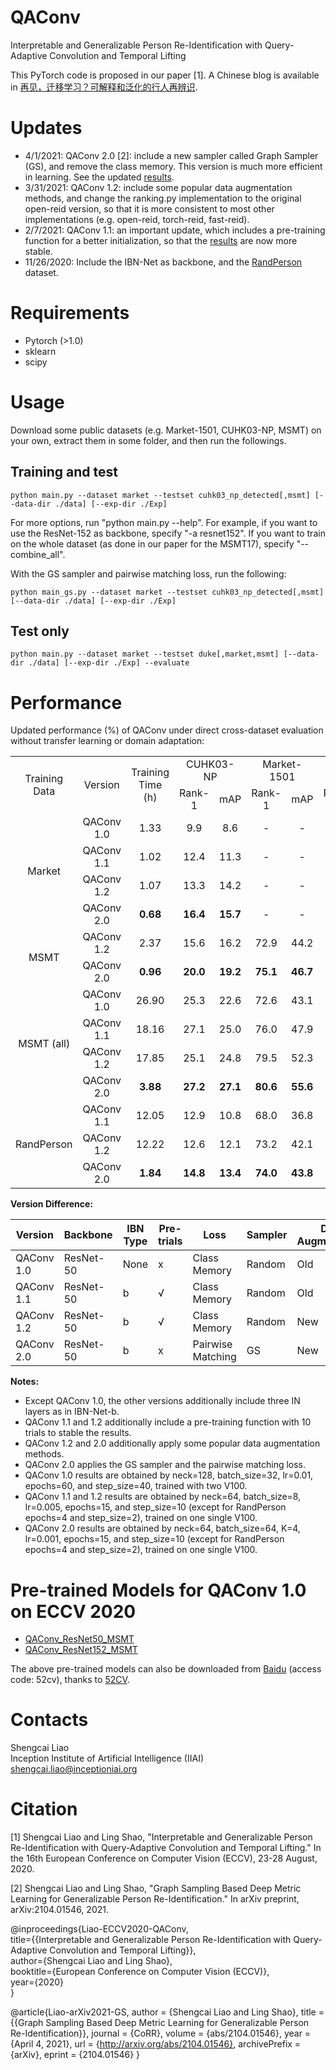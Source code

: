 # QAConv
Interpretable and Generalizable Person Re-Identification with Query-Adaptive Convolution and Temporal Lifting

This PyTorch code is proposed in our paper [1]. A Chinese blog is available in [再见，迁移学习？可解释和泛化的行人再辨识](https://mp.weixin.qq.com/s/ukZgCsGdig0jE6jmkpBbbA).

# Updates

* 4/1/2021: QAConv 2.0 [2]: include a new sampler called Graph Sampler (GS), and remove the class memory. This version is much more efficient in learning. See the updated [results](#Performance).
* 3/31/2021: QAConv 1.2: include some popular data augmentation methods, and change the ranking.py implementation to the original open-reid version, so that it is more consistent to most other implementations (e.g. open-reid, torch-reid, fast-reid).
* 2/7/2021: QAConv 1.1: an important update, which includes a pre-training function for a better initialization, so that the [results](#Performance) are now more stable.
* 11/26/2020: Include the IBN-Net as backbone, and the [RandPerson](https://github.com/VideoObjectSearch/RandPerson) dataset.

# Requirements

- Pytorch (>1.0)
- sklearn
- scipy

# Usage
Download some public datasets (e.g. Market-1501, CUHK03-NP, MSMT) on your own, extract them in some 
folder, and then run the followings.

## Training and test
`python main.py --dataset market --testset cuhk03_np_detected[,msmt] [--data-dir ./data] [--exp-dir ./Exp]`

For more options, run "python main.py --help". For example, if you want to use the ResNet-152 as backbone, specify "-a resnet152". If you want to train on the whole dataset (as done in our paper for the MSMT17), specify "--combine_all".

With the GS sampler and pairwise matching loss, run the following:

``python main_gs.py --dataset market --testset cuhk03_np_detected[,msmt] [--data-dir ./data] [--exp-dir ./Exp]``

## Test only
`python main.py --dataset market --testset duke[,market,msmt] [--data-dir ./data] [--exp-dir ./Exp] --evaluate`

# Performance

Updated performance (%) of QAConv under direct cross-dataset evaluation without transfer learning or domain adaptation:

<table align="center">
  <tr align="center">
    <td rowspan="2">Training Data</td>
    <td rowspan="2">Version</td>
    <td rowspan="2">Training Time (h)</td>
    <td colspan="2">CUHK03-NP</td>
    <td colspan="2">Market-1501</td>
    <td colspan="2">MSMT17</td>
  </tr>
  <tr align="center">
    <td>Rank-1</td>
    <td>mAP</td>
    <td>Rank-1</td>
    <td>mAP</td>
    <td>Rank-1</td>
    <td>mAP</td>
  </tr>
  <tr align="center">
    <td rowspan="4">Market</td>
    <td>QAConv 1.0</td>
    <td>1.33</td>
    <td>9.9</td>
    <td>8.6</td>
    <td>-</td>
    <td>-</td>
    <td>22.6</td>
    <td>7.0</td>
  </tr>
  <tr align="center">
    <td>QAConv 1.1</td>
    <td>1.02</td>
    <td>12.4</td>
    <td>11.3</td>
    <td>-</td>
    <td>-</td>
    <td>35.6</td>
    <td>12.2</td>
  </tr>
  <tr align="center">
    <td>QAConv 1.2</td>
    <td>1.07</td>
    <td>13.3</td>
    <td>14.2</td>
    <td>-</td>
    <td>-</td>
    <td>40.9</td>
    <td>14.7</td>
  </tr>
  <tr align="center">
    <td>QAConv 2.0</td>
    <td><b>0.68</b></td>
    <td><b>16.4</b></td>
    <td><b>15.7</b></td>
    <td>-</td>
    <td>-</td>
    <td><b>41.2</b></td>
    <td><b>15.0</b></td>
  </tr>
  <tr align="center">
    <td rowspan="2">MSMT</td>
    <td>QAConv 1.2</td>
    <td>2.37</td>
    <td>15.6</td>
    <td>16.2</td>
    <td>72.9</td>
    <td>44.2</td>
    <td>-</td>
    <td>-</td>
  </tr>
  <tr align="center">
    <td>QAConv 2.0</td>
    <td><b>0.96</b></td>
    <td><b>20.0</b></td>
    <td><b>19.2</b></td>
    <td><b>75.1</b></td>
    <td><b>46.7</b></td>
    <td>-</td>
    <td>-</td>
  </tr>
  <tr align="center">
    <td rowspan="4">MSMT (all)</td>
    <td>QAConv 1.0</td>
    <td>26.90</td>
    <td>25.3</td>
    <td>22.6</td>
    <td>72.6</td>
    <td>43.1</td>
    <td>-</td>
    <td>-</td>
  </tr>
  <tr align="center">
    <td>QAConv 1.1</td>
    <td>18.16</td>
    <td>27.1</td>
    <td>25.0</td>
    <td>76.0</td>
    <td>47.9</td>
    <td>-</td>
    <td>-</td>
  </tr>
  <tr align="center">
    <td>QAConv 1.2</td>
    <td>17.85</td>
    <td>25.1</td>
    <td>24.8</td>
    <td>79.5</td>
    <td>52.3</td>
    <td>-</td>
    <td>-</td>
  </tr>
  <tr align="center">
    <td>QAConv 2.0</td>
    <td><b>3.88</b></td>
    <td><b>27.2</b></td>
    <td><b>27.1</b></td>
    <td><b>80.6</b></td>
    <td><b>55.6</b></td>
    <td>-</td>
    <td>-</td>
  </tr>
  <tr align="center">
    <td rowspan="3">RandPerson</td>
    <td>QAConv 1.1</td>
    <td>12.05</td>
    <td>12.9</td>
    <td>10.8</td>
    <td>68.0</td>
    <td>36.8</td>
    <td>36.6</td>
    <td>12.1</td>
  </tr>
  <tr align="center">
    <td>QAConv 1.2</td>
    <td>12.22</td>
    <td>12.6</td>
    <td>12.1</td>
    <td>73.2</td>
    <td>42.1</td>
    <td>41.8</td>
    <td>13.8</td>
  </tr>
  <tr align="center">
    <td>QAConv 2.0</td>
    <td><b>1.84</b></td>
    <td><b>14.8</b></td>
    <td><b>13.4</b></td>
    <td><b>74.0</b></td>
    <td><b>43.8</b></td>
    <td><b>42.4</b></td>
    <td><b>14.4</b></td>
  </tr>
</table>

**Version Difference:**

| Version    | Backbone  | IBN Type | Pre-trials | Loss              | Sampler | Data Augmentation |
| ---------- | --------- | -------- | ---------- | ----------------- | ------- | ----------------- |
| QAConv 1.0 | ResNet-50 | None     | x          | Class Memory      | Random  | Old               |
| QAConv 1.1 | ResNet-50 | b        | √          | Class Memory      | Random  | Old               |
| QAConv 1.2 | ResNet-50 | b        | √          | Class Memory      | Random  | New               |
| QAConv 2.0 | ResNet-50 | b        | x          | Pairwise Matching | GS      | New               |

**Notes:** 

* Except QAConv 1.0, the other versions additionally include three IN layers as in IBN-Net-b.
* QAConv 1.1 and 1.2 additionally include a pre-training function with 10 trials to stable the results.
* QAConv 1.2 and 2.0 additionally apply some popular data augmentation methods.
* QAConv 2.0 applies the GS sampler and the pairwise matching loss.
* QAConv 1.0 results are obtained by neck=128, batch_size=32, lr=0.01, epochs=60, and step_size=40, trained with two V100.
* QAConv 1.1 and 1.2 results are obtained by neck=64, batch_size=8, lr=0.005, epochs=15, and step_size=10 (except for RandPerson epochs=4 and step_size=2), trained on one single V100.
* QAConv 2.0 results are obtained by neck=64, batch_size=64, K=4, lr=0.001, epochs=15, and step_size=10 (except for RandPerson epochs=4 and step_size=2), trained on one single V100.

# Pre-trained Models for QAConv 1.0 on ECCV 2020

- [QAConv_ResNet50_MSMT](https://1drv.ms/u/s!Ak6Huh3i3-MzdRN84Kd6Xrn5FXg?e=cJmCui)
- [QAConv_ResNet152_MSMT](https://1drv.ms/u/s!Ak6Huh3i3-MzdhATpabUgh5f2aY?e=RD8tRV)

The above pre-trained models can also be downloaded from [Baidu](https://pan.baidu.com/s/1fe3PliWl-mmYQAu5nhSJ8A) (access code: 52cv), thanks to [52CV](https://mp.weixin.qq.com/s/HHINgdVchZuSeTUPV8E4GQ).

# Contacts

Shengcai Liao  
Inception Institute of Artificial Intelligence (IIAI)  
shengcai.liao@inceptioniai.org

# Citation
[1] Shengcai Liao and Ling Shao, "Interpretable and Generalizable Person Re-Identification with Query-Adaptive Convolution and Temporal Lifting." In the 16th European Conference on Computer Vision (ECCV), 23-28 August, 2020.

[2] Shengcai Liao and Ling Shao, "Graph Sampling Based Deep Metric Learning for Generalizable Person Re-Identification." In arXiv preprint, arXiv:2104.01546, 2021.

@inproceedings{Liao-ECCV2020-QAConv,  
  title={{Interpretable and Generalizable Person Re-Identification with Query-Adaptive Convolution and Temporal Lifting}},  
  author={Shengcai Liao and Ling Shao},  
  booktitle={European Conference on Computer Vision (ECCV)},  
  year={2020}  
}

@article{Liao-arXiv2021-GS,
  author    = {Shengcai Liao and Ling Shao},
  title     = {{Graph Sampling Based Deep Metric Learning for Generalizable Person Re-Identification}},
  journal   = {CoRR},
  volume    = {abs/2104.01546},
  year      = {April 4, 2021},
  url       = {http://arxiv.org/abs/2104.01546},
  archivePrefix = {arXiv},
  eprint    = {2104.01546}
}
